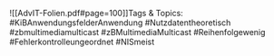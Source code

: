 
![[AdvIT-Folien.pdf#page=100]]Tags & Topics:
   #KiBAnwendungsfelderAnwendung
   #Nutzdatentheoretisch
   #zbmultimediamulticast
   #zBMultimediaMulticast
   #Reihenfolgewenig
   #Fehlerkontrolleungeordnet
   #NISmeist